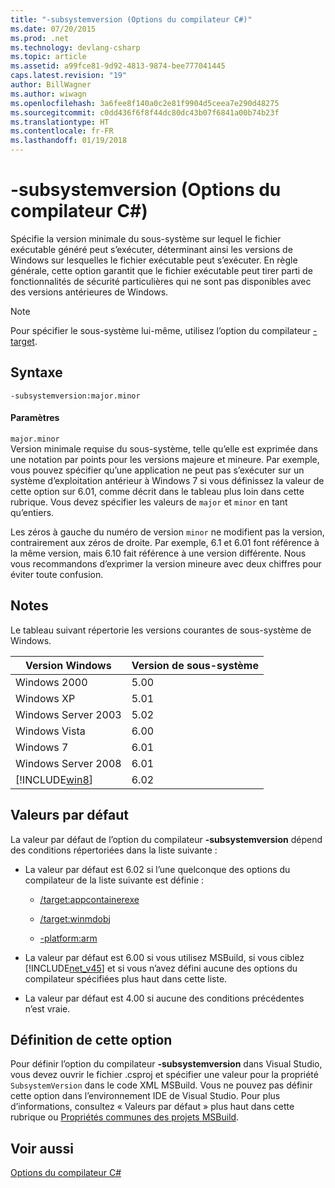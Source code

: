 ```yaml
---
title: "-subsystemversion (Options du compilateur C#)"
ms.date: 07/20/2015
ms.prod: .net
ms.technology: devlang-csharp
ms.topic: article
ms.assetid: a99fce81-9d92-4813-9874-bee777041445
caps.latest.revision: "19"
author: BillWagner
ms.author: wiwagn
ms.openlocfilehash: 3a6fee8f140a0c2e81f9904d5ceea7e290d48275
ms.sourcegitcommit: c0dd436f6f8f44dc80dc43b07f6841a00b74b23f
ms.translationtype: HT
ms.contentlocale: fr-FR
ms.lasthandoff: 01/19/2018
---
```

# <a name="-subsystemversion-c-compiler-options"></a>-subsystemversion (Options du compilateur C#)
Spécifie la version minimale du sous-système sur lequel le fichier exécutable généré peut s’exécuter, déterminant ainsi les versions de Windows sur lesquelles le fichier exécutable peut s’exécuter. En règle générale, cette option garantit que le fichier exécutable peut tirer parti de fonctionnalités de sécurité particulières qui ne sont pas disponibles avec des versions antérieures de Windows.  
  
> [!NOTE]
>  Pour spécifier le sous-système lui-même, utilisez l’option du compilateur [-target](../../../csharp/language-reference/compiler-options/target-compiler-option.md).  
  
## <a name="syntax"></a>Syntaxe  
  
```console  
-subsystemversion:major.minor  
```  
  
#### <a name="parameters"></a>Paramètres  
 `major.minor`  
 Version minimale requise du sous-système, telle qu’elle est exprimée dans une notation par points pour les versions majeure et mineure. Par exemple, vous pouvez spécifier qu’une application ne peut pas s’exécuter sur un système d’exploitation antérieur à Windows 7 si vous définissez la valeur de cette option sur 6.01, comme décrit dans le tableau plus loin dans cette rubrique. Vous devez spécifier les valeurs de `major` et `minor` en tant qu’entiers.  
  
 Les zéros à gauche du numéro de version `minor` ne modifient pas la version, contrairement aux zéros de droite. Par exemple, 6.1 et 6.01 font référence à la même version, mais 6.10 fait référence à une version différente. Nous vous recommandons d’exprimer la version mineure avec deux chiffres pour éviter toute confusion.  
  
## <a name="remarks"></a>Notes  
 Le tableau suivant répertorie les versions courantes de sous-système de Windows.  
  
|Version Windows|Version de sous-système|  
|---------------------|-----------------------|  
|Windows 2000|5.00|  
|Windows XP|5.01|  
|Windows Server 2003|5.02|  
|Windows Vista|6.00|  
|Windows 7|6.01|  
|Windows Server 2008|6.01|  
|[!INCLUDE[win8](~/includes/win8-md.md)]|6.02|  
  
## <a name="default-values"></a>Valeurs par défaut  
 La valeur par défaut de l’option du compilateur **-subsystemversion** dépend des conditions répertoriées dans la liste suivante :  
  
-   La valeur par défaut est 6.02 si l’une quelconque des options du compilateur de la liste suivante est définie :  
  
    -   [/target:appcontainerexe](../../../csharp/language-reference/compiler-options/target-appcontainerexe-compiler-option.md)  
  
    -   [/target:winmdobj](../../../csharp/language-reference/compiler-options/target-winmdobj-compiler-option.md)  
  
    -   [-platform:arm](../../../csharp/language-reference/compiler-options/platform-compiler-option.md)  
  
-   La valeur par défaut est 6.00 si vous utilisez MSBuild, si vous ciblez [!INCLUDE[net_v45](~/includes/net-v45-md.md)] et si vous n’avez défini aucune des options du compilateur spécifiées plus haut dans cette liste.  
  
-   La valeur par défaut est 4.00 si aucune des conditions précédentes n’est vraie.  
  
## <a name="setting-this-option"></a>Définition de cette option  
 Pour définir l’option du compilateur **-subsystemversion** dans Visual Studio, vous devez ouvrir le fichier .csproj et spécifier une valeur pour la propriété `SubsystemVersion` dans le code XML MSBuild. Vous ne pouvez pas définir cette option dans l’environnement IDE de Visual Studio. Pour plus d’informations, consultez « Valeurs par défaut » plus haut dans cette rubrique ou [Propriétés communes des projets MSBuild](/visualstudio/msbuild/common-msbuild-project-properties).  
  
## <a name="see-also"></a>Voir aussi  
 [Options du compilateur C#](../../../csharp/language-reference/compiler-options/index.md)
